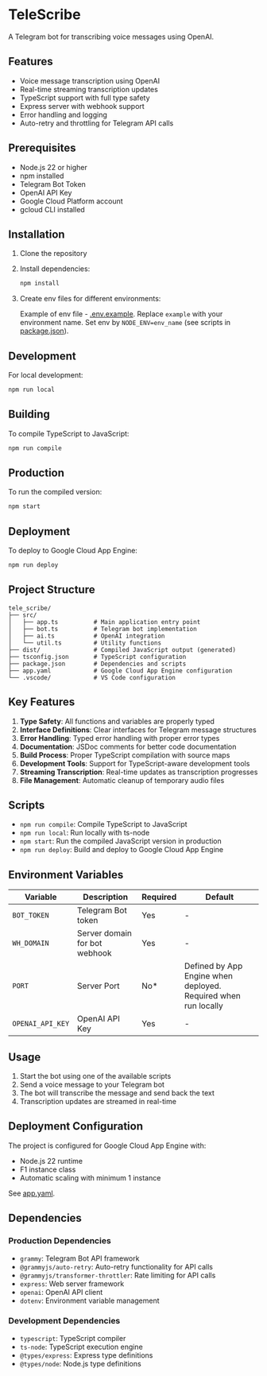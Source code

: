 # TeleScribe

A Telegram bot for transcribing voice messages using OpenAI.

## Features

- Voice message transcription using OpenAI
- Real-time streaming transcription updates
- TypeScript support with full type safety
- Express server with webhook support
- Error handling and logging
- Auto-retry and throttling for Telegram API calls

## Prerequisites

- Node.js 22 or higher
- npm installed
- Telegram Bot Token
- OpenAI API Key
- Google Cloud Platform account
- gcloud CLI installed

## Installation

1. Clone the repository
2. Install dependencies:

   ```bash
   npm install
   ```

3. Create env files for different environments:

   Example of env file - [.env.example](.env.example). Replace `example` with your environment name. Set env by `NODE_ENV=env_name` (see scripts in [package.json](package.json)).

## Development

For local development:

```bash
npm run local
```

## Building

To compile TypeScript to JavaScript:

```bash
npm run compile
```

## Production

To run the compiled version:

```bash
npm start
```

## Deployment

To deploy to Google Cloud App Engine:

```bash
npm run deploy
```

## Project Structure

```
tele_scribe/
├── src/
│   ├── app.ts          # Main application entry point
│   ├── bot.ts          # Telegram bot implementation
│   ├── ai.ts           # OpenAI integration
│   └── util.ts         # Utility functions
├── dist/               # Compiled JavaScript output (generated)
├── tsconfig.json       # TypeScript configuration
├── package.json        # Dependencies and scripts
├── app.yaml            # Google Cloud App Engine configuration
└── .vscode/            # VS Code configuration
```

## Key Features

1. **Type Safety**: All functions and variables are properly typed
2. **Interface Definitions**: Clear interfaces for Telegram message structures
3. **Error Handling**: Typed error handling with proper error types
4. **Documentation**: JSDoc comments for better code documentation
5. **Build Process**: Proper TypeScript compilation with source maps
6. **Development Tools**: Support for TypeScript-aware development tools
7. **Streaming Transcription**: Real-time updates as transcription progresses
8. **File Management**: Automatic cleanup of temporary audio files

## Scripts

- `npm run compile`: Compile TypeScript to JavaScript
- `npm run local`: Run locally with ts-node
- `npm start`: Run the compiled JavaScript version in production
- `npm run deploy`: Build and deploy to Google Cloud App Engine

## Environment Variables

| Variable | Description | Required | Default |
|----------|-------------|----------|---------|
| `BOT_TOKEN` | Telegram Bot token | Yes | - |
| `WH_DOMAIN` | Server domain for bot webhook | Yes | - |
| `PORT` | Server Port | No* | Defined by App Engine when deployed. Required when run locally |
| `OPENAI_API_KEY` | OpenAI API Key | Yes | - |

## Usage

1. Start the bot using one of the available scripts
2. Send a voice message to your Telegram bot
3. The bot will transcribe the message and send back the text
4. Transcription updates are streamed in real-time

## Deployment Configuration

The project is configured for Google Cloud App Engine with:

- Node.js 22 runtime
- F1 instance class
- Automatic scaling with minimum 1 instance

See [app.yaml](app.yaml).

## Dependencies

### Production Dependencies

- `grammy`: Telegram Bot API framework
- `@grammyjs/auto-retry`: Auto-retry functionality for API calls
- `@grammyjs/transformer-throttler`: Rate limiting for API calls
- `express`: Web server framework
- `openai`: OpenAI API client
- `dotenv`: Environment variable management

### Development Dependencies

- `typescript`: TypeScript compiler
- `ts-node`: TypeScript execution engine
- `@types/express`: Express type definitions
- `@types/node`: Node.js type definitions
